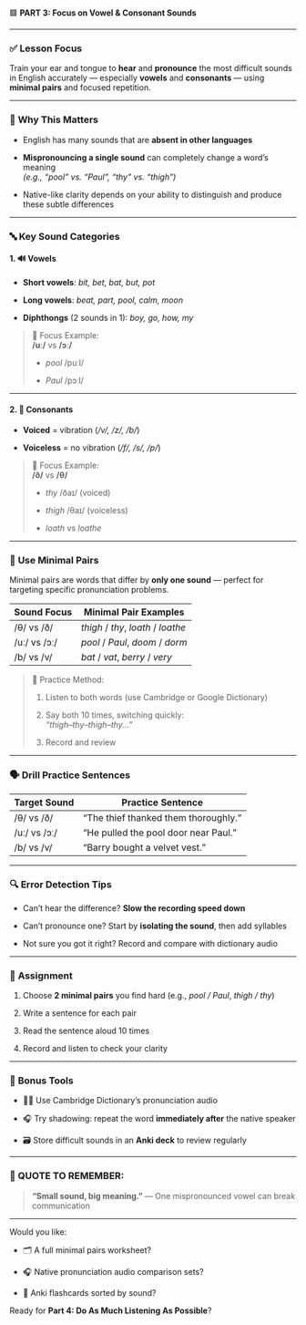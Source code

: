 🟩 **PART 3: Focus on Vowel & Consonant Sounds**

---

### ✅ **Lesson Focus**

Train your ear and tongue to **hear** and **pronounce** the most difficult sounds in English accurately — especially **vowels** and **consonants** — using **minimal pairs** and focused repetition.

---

### 🧠 **Why This Matters**

- English has many sounds that are **absent in other languages**
    
- **Mispronouncing a single sound** can completely change a word’s meaning  
    _(e.g., “pool” vs. “Paul”, “thy” vs. “thigh”)_
    
- Native-like clarity depends on your ability to distinguish and produce these subtle differences
    

---

### 🔤 **Key Sound Categories**

#### 1. 🔊 **Vowels**

- **Short vowels**: _bit, bet, bat, but, pot_
    
- **Long vowels**: _beat, part, pool, calm, moon_
    
- **Diphthongs** (2 sounds in 1): _boy, go, how, my_
    

> 🎯 Focus Example:  
> **/uː/** vs **/ɔː/**
> 
> - _pool_ /puːl/
>     
> - _Paul_ /pɔːl/
>     

---

#### 2. 🧱 **Consonants**

- **Voiced** = vibration (_/v/, /z/, /b/_)
    
- **Voiceless** = no vibration (_/f/, /s/, /p/_)
    

> 🎯 Focus Example:  
> **/ð/** vs **/θ/**
> 
> - _thy_ /ðaɪ/ (voiced)
>     
> - _thigh_ /θaɪ/ (voiceless)
>     
> - _loath_ vs _loathe_
>     

---

### 🧪 **Use Minimal Pairs**

Minimal pairs are words that differ by **only one sound** — perfect for targeting specific pronunciation problems.

|Sound Focus|Minimal Pair Examples|
|---|---|
|/θ/ vs /ð/|_thigh_ / _thy_, _loath_ / _loathe_|
|/uː/ vs /ɔː/|_pool_ / _Paul_, _doom_ / _dorm_|
|/b/ vs /v/|_bat_ / _vat_, _berry_ / _very_|

> 📌 Practice Method:
> 
> 1. Listen to both words (use Cambridge or Google Dictionary)
>     
> 2. Say both 10 times, switching quickly:  
>     _“thigh–thy–thigh–thy...”_
>     
> 3. Record and review
>     

---

### 🗣️ **Drill Practice Sentences**

|Target Sound|Practice Sentence|
|---|---|
|/θ/ vs /ð/|“The thief thanked them thoroughly.”|
|/uː/ vs /ɔː/|“He pulled the pool door near Paul.”|
|/b/ vs /v/|“Barry bought a velvet vest.”|

---

### 🔍 **Error Detection Tips**

- Can’t hear the difference? **Slow the recording speed down**
    
- Can’t pronounce one? Start by **isolating the sound**, then add syllables
    
- Not sure you got it right? Record and compare with dictionary audio
    

---

### 📝 **Assignment**

1. Choose **2 minimal pairs** you find hard (e.g., _pool / Paul_, _thigh / thy_)
    
2. Write a sentence for each pair
    
3. Read the sentence aloud 10 times
    
4. Record and listen to check your clarity
    

---

### 🧠 **Bonus Tools**

- 🧑‍🏫 Use Cambridge Dictionary’s pronunciation audio
    
- 🎧 Try shadowing: repeat the word **immediately after** the native speaker
    
- 🗃️ Store difficult sounds in an **Anki deck** to review regularly
    

---

### 🎯 QUOTE TO REMEMBER:

> **“Small sound, big meaning.”** — One mispronounced vowel can break communication

---

Would you like:

- 🗂️ A full minimal pairs worksheet?
    
- 🎧 Native pronunciation audio comparison sets?
    
- 📇 Anki flashcards sorted by sound?
    

Ready for **Part 4: Do As Much Listening As Possible**?
